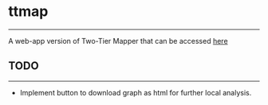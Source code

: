 # ttmap
---
A web-app version of Two-Tier Mapper that can be accessed [here](https://ttmap.epfl.ch/ttmap)

## TODO 
--- 
- Implement button to download graph as html for further local analysis.
